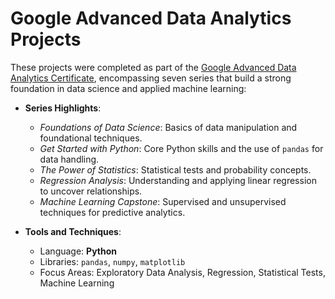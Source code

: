 # Google Advanced Data Analytics Projects

These projects were completed as part of the [Google Advanced Data Analytics Certificate](https://www.coursera.org/professional-certificates/google-advanced-data-analytics), encompassing seven series that build a strong foundation in data science and applied machine learning:

* **Series Highlights**:
  * *Foundations of Data Science*: Basics of data manipulation and foundational techniques.
  * *Get Started with Python*: Core Python skills and the use of `pandas` for data handling.
  * *The Power of Statistics*: Statistical tests and probability concepts.
  * *Regression Analysis*: Understanding and applying linear regression to uncover relationships.
  * *Machine Learning Capstone*: Supervised and unsupervised techniques for predictive analytics.

* **Tools and Techniques**:
  * Language: **Python**
  * Libraries: `pandas`, `numpy`, `matplotlib`
  * Focus Areas: Exploratory Data Analysis, Regression, Statistical Tests, Machine Learning
